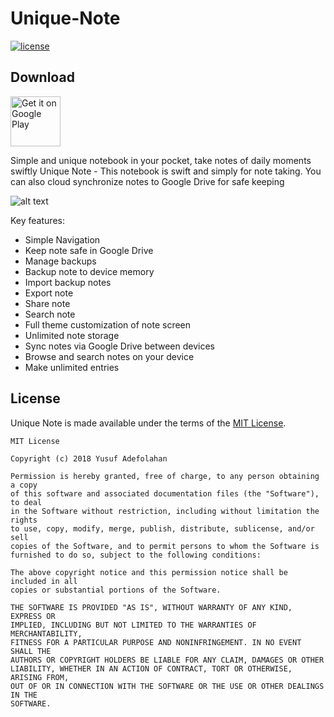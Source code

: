 # Unique-Note

[//]: # (Shields)

[![license](https://img.shields.io/badge/license-MIT-blue.svg)](https://github.com/sanxy/Unique-Note/blob/master/LICENSE) 

## Download
<a href="https://play.google.com/store/apps/details?id=com.sanxynet.uniquenote">
    <img alt="Get it on Google Play"
        height="80"
        src="https://play.google.com/intl/en_us/badges/images/generic/en_badge_web_generic.png" />
</a>



Simple and unique notebook in your pocket, take notes of daily moments swiftly
Unique Note - This notebook is swift and simply for note taking. 
 You can also cloud synchronize notes to Google Drive for safe keeping
 
 ![alt text](https://user-images.githubusercontent.com/15203737/42864667-2367570e-8a5f-11e8-91cd-4cf04edc471f.png "Unique Note")

Key features:
* Simple Navigation
* Keep note safe in Google Drive
* Manage backups
* Backup note to device memory
* Import backup notes
* Export note
* Share note
* Search note
* Full theme customization of note screen
* Unlimited note storage
* Sync notes via Google Drive between devices 
* Browse and search notes on your device
* Make unlimited entries


## License

Unique Note is made available under the terms of the [MIT License](https://opensource.org/licenses/MIT).
```
MIT License

Copyright (c) 2018 Yusuf Adefolahan

Permission is hereby granted, free of charge, to any person obtaining a copy
of this software and associated documentation files (the "Software"), to deal
in the Software without restriction, including without limitation the rights
to use, copy, modify, merge, publish, distribute, sublicense, and/or sell
copies of the Software, and to permit persons to whom the Software is
furnished to do so, subject to the following conditions:

The above copyright notice and this permission notice shall be included in all
copies or substantial portions of the Software.

THE SOFTWARE IS PROVIDED "AS IS", WITHOUT WARRANTY OF ANY KIND, EXPRESS OR
IMPLIED, INCLUDING BUT NOT LIMITED TO THE WARRANTIES OF MERCHANTABILITY,
FITNESS FOR A PARTICULAR PURPOSE AND NONINFRINGEMENT. IN NO EVENT SHALL THE
AUTHORS OR COPYRIGHT HOLDERS BE LIABLE FOR ANY CLAIM, DAMAGES OR OTHER
LIABILITY, WHETHER IN AN ACTION OF CONTRACT, TORT OR OTHERWISE, ARISING FROM,
OUT OF OR IN CONNECTION WITH THE SOFTWARE OR THE USE OR OTHER DEALINGS IN THE
SOFTWARE.
```
